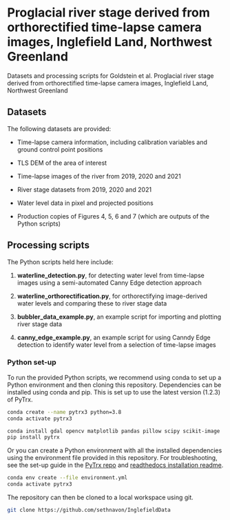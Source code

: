 # Proglacial river stage derived from orthorectified time-lapse camera images, Inglefield Land, Northwest Greenland

Datasets and processing scripts for Goldstein et al. Proglacial river stage derived from orthorectified time-lapse camera images, Inglefield Land, Northwest Greenland


## Datasets

The following datasets are provided:

+ Time-lapse camera information, including calibration variables and ground control point positions

+ TLS DEM of the area of interest

+ Time-lapse images of the river from 2019, 2020 and 2021

+ River stage datasets from 2019, 2020 and 2021

+ Water level data in pixel and projected positions

+ Production copies of Figures 4, 5, 6 and 7 (which are outputs of the Python scripts)


## Processing scripts

The Python scripts held here include:

1. **waterline_detection.py**, for detecting water level from time-lapse images using a semi-automated Canny Edge detection approach

2. **waterline_orthorectification.py**, for orthorectifying image-derived water levels and comparing these to river stage data

3. **bubbler_data_example.py**, an example script for importing and plotting river stage data

4. **canny_edge_example.py**, an example script for using Canndy Edge detection to identify water level from a selection of time-lapse images 


### Python set-up

To run the provided Python scripts, we recommend using conda to set up a Python environment and then cloning this repository. Dependencies can be installed using conda and pip. This is set up to use the latest version (1.2.3) of PyTrx.
 
```bash
conda create --name pytrx3 python=3.8
conda activate pytrx3

conda install gdal opencv matplotlib pandas pillow scipy scikit-image
pip install pytrx 
```

Or you can create a Python environment with all the installed dependencies using the environment file provided in this repository. For troubleshooting, see the set-up guide in the [PyTrx repo](https://github.com/PennyHow/PyTrx) and [readthedocs installation readme](https://pytrx.readthedocs.io/en/latest/Installation.html#). 

```bash
conda env create --file environment.yml
conda activate pytrx3
```

The repository can then be cloned to a local workspace using git.

```bash
git clone https://github.com/sethnavon/InglefieldData
```
